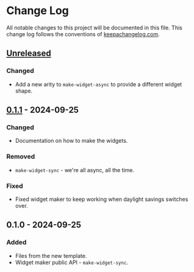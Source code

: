# Change Log
All notable changes to this project will be documented in this file. This change log follows the conventions of [keepachangelog.com](http://keepachangelog.com/).

## [Unreleased]
### Changed
- Add a new arity to `make-widget-async` to provide a different widget shape.

## [0.1.1] - 2024-09-25
### Changed
- Documentation on how to make the widgets.

### Removed
- `make-widget-sync` - we're all async, all the time.

### Fixed
- Fixed widget maker to keep working when daylight savings switches over.

## 0.1.0 - 2024-09-25
### Added
- Files from the new template.
- Widget maker public API - `make-widget-sync`.

[Unreleased]: https://sourcehost.site/your-name/stuartsierra/compare/0.1.1...HEAD
[0.1.1]: https://sourcehost.site/your-name/stuartsierra/compare/0.1.0...0.1.1
